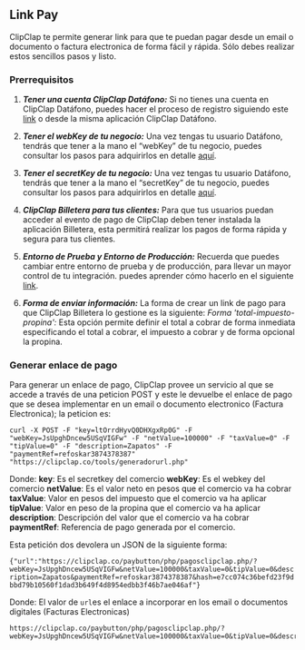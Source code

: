 ## Link Pay ##

ClipClap te permite generar link para que te puedan pagar desde un email o documento o factura electronica de forma fácil y rápida. Sólo debes realizar estos sencillos pasos y listo.

### Prerrequisitos ###

 1. ***Tener una cuenta ClipClap Datáfono:***
Si no tienes una cuenta en ClipClap Datáfono, puedes hacer el proceso de registro siguiendo este [link](https://clipclap.co/datafono/dashboard/php/views/login.php) o desde la misma aplicación ClipClap Datáfono.

 2. ***Tener el webKey de tu negocio:***
Una vez tengas tu usuario Datáfono, tendrás que tener a la mano el “webKey” de tu negocio, puedes consultar los pasos para adquirirlos en detalle [aquí](https://clipclap.co/datafono/dashboard/php/views/settings.php).

 3. ***Tener el secretKey de tu negocio:***
Una vez tengas tu usuario Datáfono, tendrás que tener a la mano el “secretKey” de tu negocio, puedes consultar los pasos para adquirirlos en detalle [aquí](https://clipclap.co/datafono/dashboard/php/views/settings.php).

 4. ***ClipClap Billetera para tus clientes:***
Para que tus usuarios puedan acceder al evento de pago de ClipClap deben tener instalada la aplicación Billetera, esta permitirá realizar los pagos de forma rápida y segura para tus clientes.

 5. ***Entorno de Prueba y Entorno de Producción:***
Recuerda que puedes cambiar entre entorno de prueba y de producción, para llevar un mayor control de tu integración. puedes aprender cómo hacerlo en el siguiente [link](https://clipclap.co/datafono/dashboard/php/views/settings.php).

 6. ***Forma de enviar información:***
La forma de crear un link de pago para que ClipClap Billetera lo gestione es la siguiente:  *Forma 'total-impuesto-propina':* Esta opción permite definir el total a cobrar de forma inmediata especificando el total a cobrar, el impuesto a cobrar y de forma opcional la propina.

### Generar enlace de pago ###
Para generar un enlace de pago, ClipClap provee un servicio al que se accede a través de una peticion POST y este le devuelbe el enlace de pago que se desea implementar en un email o documento electronico (Factura Electronica); la peticion es: 

```curl -X POST -F "key=ltOrrdHyvQ0DHXgxRp0G" -F "webKey=JsUpghDncew5USqVIGFw" -F "netValue=100000" -F "taxValue=0" -F "tipValue=0" -F "description=Zapatos" -F "paymentRef=refoskar3874378387" "https://clipclap.co/tools/generadorurl.php"```

Donde: 
**key**: Es el secretkey del comercio
**webKey**: Es el webkey del comercio
**netValue**: Es el valor neto en pesos que el comercio va ha cobrar
**taxValue**: Valor en pesos del impuesto que el comercio va ha aplicar
**tipValue**: Valor en peso de la propina que el comercio va ha aplicar
**description**: Descripción del valor que el comercio va ha cobrar
**paymentRef**: Referencia de pago generada por el comercio.

Esta petición dos devolera un JSON de la siguiente forma:

```{"url":"https://clipclap.co/paybutton/php/pagosclipclap.php/?webKey=JsUpghDncew5USqVIGFw&netValue=100000&taxValue=0&tipValue=0&description=Zapatos&paymentRef=refoskar3874378387&hash=e7cc074c36befd23f9dbbd79b10560f1dad3b649f4d8954edbb3f46b7ae046af"}```

Donde:
El valor de `url`es el enlace a incorporar en los email o documentos digitales (Facturas Electronicas) 

```
https://clipclap.co/paybutton/php/pagosclipclap.php/?webKey=JsUpghDncew5USqVIGFw&netValue=100000&taxValue=0&tipValue=0&description=Zapatos&paymentRef=refoskar3874378387&hash=e7cc074c36befd23f9dbbd79b10560f1dad3b649f4d8954edbb3f46b7ae046af
```

